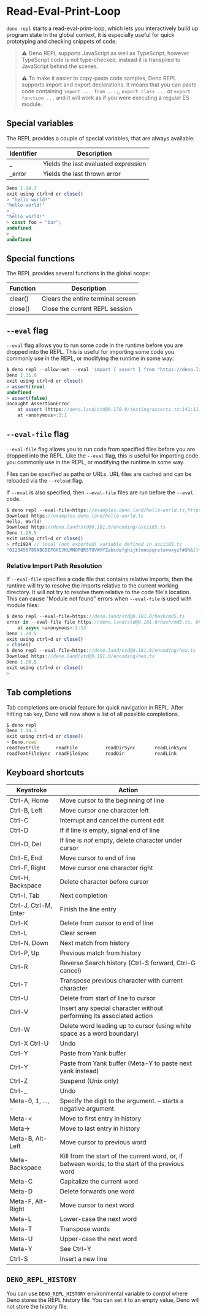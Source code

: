 # Read-Eval-Print-Loop

`deno repl` starts a read-eval-print-loop, which lets you interactively build up
program state in the global context, it is especially useful for quick
prototyping and checking snippets of code.



> 
> ⚠️ Deno REPL supports JavaScript as well as TypeScript, however TypeScript code
> is not type-checked, instead it is transpiled to JavaScript behind the scenes.
> 
> 
> 



> 
> ⚠️ To make it easier to copy-paste code samples, Deno REPL supports import and
> export declarations. It means that you can paste code containing
> `import ... from ...;`, `export class ...` or `export function ...` and it
> will work as if you were executing a regular ES module.
> 
> 
> 


## Special variables

The REPL provides a couple of special variables, that are always available:




| Identifier | Description |
| --- | --- |
| _ | Yields the last evaluated expression |
| _error | Yields the last thrown error |



```typescript
Deno 1.14.3
exit using ctrl+d or close()
> "hello world!"
"hello world!"
> _
"hello world!"
> const foo = "bar";
undefined
> _
undefined
```
## Special functions

The REPL provides several functions in the global scope:




| Function | Description |
| --- | --- |
| clear() | Clears the entire terminal screen |
| close() | Close the current REPL session |


## `--eval` flag

`--eval` flag allows you to run some code in the runtime before you are dropped
into the REPL. This is useful for importing some code you commonly use in the
REPL, or modifying the runtime in some way:



```typescript
$ deno repl --allow-net --eval 'import { assert } from "https://deno.land/std@0.181.0/testing/asserts.ts"'
Deno 1.31.0
exit using ctrl+d or close()
> assert(true)
undefined
> assert(false)
Uncaught AssertionError
    at assert (https://deno.land/std@0.178.0/testing/asserts.ts:141:11)
    at <anonymous>:2:1
```
## `--eval-file` flag

`--eval-file` flag allows you to run code from specified files before you are
dropped into the REPL. Like the `--eval` flag, this is useful for importing code
you commonly use in the REPL, or modifying the runtime in some way.


Files can be specified as paths or URLs. URL files are cached and can be
reloaded via the `--reload` flag.


If `--eval` is also specified, then `--eval-file` files are run before the
`--eval` code.



```typescript
$ deno repl --eval-file=https://examples.deno.land/hello-world.ts,https://deno.land/std@0.181.0/encoding/ascii85.ts
Download https://examples.deno.land/hello-world.ts
Hello, World!
Download https://deno.land/std@0.181.0/encoding/ascii85.ts
Deno 1.20.5
exit using ctrl+d or close()
> rfc1924 // local (not exported) variable defined in ascii85.ts
"0123456789ABCDEFGHIJKLMNOPQRSTUVWXYZabcdefghijklmnopqrstuvwxyz!#$%&()*+-;<=>?@^_`{|}~"
```
### Relative Import Path Resolution

If `--eval-file` specifies a code file that contains relative imports, then the
runtime will try to resolve the imports relative to the current working
directory. It will not try to resolve them relative to the code file's location.
This can cause "Module not found" errors when `--eval-file` is used with module
files:



```typescript
$ deno repl --eval-file=https://deno.land/std@0.181.0/hash/md5.ts
error in --eval-file file https://deno.land/std@0.181.0/hash/md5.ts. Uncaught TypeError: Module not found "file:///home/encoding/hex.ts".
    at async <anonymous>:2:13
Deno 1.20.5
exit using ctrl+d or close()
> close()
$ deno repl --eval-file=https://deno.land/std@0.181.0/encoding/hex.ts
Download https://deno.land/std@0.181.0/encoding/hex.ts
Deno 1.20.5
exit using ctrl+d or close()
>
```
## Tab completions

Tab completions are crucial feature for quick navigation in REPL. After hitting
`tab` key, Deno will now show a list of all possible completions.



```typescript
$ deno repl
Deno 1.14.3
exit using ctrl+d or close()
> Deno.read
readTextFile      readFile          readDirSync       readLinkSync      readAll           read
readTextFileSync  readFileSync      readDir           readLink          readAllSync       readSync
```
## Keyboard shortcuts



| Keystroke | Action |
| --- | --- |
| Ctrl-A, Home | Move cursor to the beginning of line |
| Ctrl-B, Left | Move cursor one character left |
| Ctrl-C | Interrupt and cancel the current edit |
| Ctrl-D | If if line *is* empty, signal end of line |
| Ctrl-D, Del | If line is *not* empty, delete character under cursor |
| Ctrl-E, End | Move cursor to end of line |
| Ctrl-F, Right | Move cursor one character right |
| Ctrl-H, Backspace | Delete character before cursor |
| Ctrl-I, Tab | Next completion |
| Ctrl-J, Ctrl-M, Enter | Finish the line entry |
| Ctrl-K | Delete from cursor to end of line |
| Ctrl-L | Clear screen |
| Ctrl-N, Down | Next match from history |
| Ctrl-P, Up | Previous match from history |
| Ctrl-R | Reverse Search history (Ctrl-S forward, Ctrl-G cancel) |
| Ctrl-T | Transpose previous character with current character |
| Ctrl-U | Delete from start of line to cursor |
| Ctrl-V | Insert any special character without performing its associated action |
| Ctrl-W | Delete word leading up to cursor (using white space as a word boundary) |
| Ctrl-X Ctrl-U | Undo |
| Ctrl-Y | Paste from Yank buffer |
| Ctrl-Y | Paste from Yank buffer (Meta-Y to paste next yank instead) |
| Ctrl-Z | Suspend (Unix only) |
| Ctrl-_ | Undo |
| Meta-0, 1, ..., - | Specify the digit to the argument. `–` starts a negative argument. |
| Meta-< | Move to first entry in history |
| Meta-> | Move to last entry in history |
| Meta-B, Alt-Left | Move cursor to previous word |
| Meta-Backspace | Kill from the start of the current word, or, if between words, to the start of the previous word |
| Meta-C | Capitalize the current word |
| Meta-D | Delete forwards one word |
| Meta-F, Alt-Right | Move cursor to next word |
| Meta-L | Lower-case the next word |
| Meta-T | Transpose words |
| Meta-U | Upper-case the next word |
| Meta-Y | See Ctrl-Y |
| Ctrl-S | Insert a new line |


## `DENO_REPL_HISTORY`

You can use `DENO_REPL_HISTORY` environmental variable to control where Deno
stores the REPL history file. You can set it to an empty value, Deno will not
store the history file.





